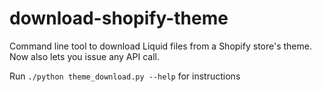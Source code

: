 # download-shopify-theme
Command line tool to download Liquid files from a Shopify store's theme.  Now also lets you issue any API call.

Run `./python theme_download.py --help` for instructions
